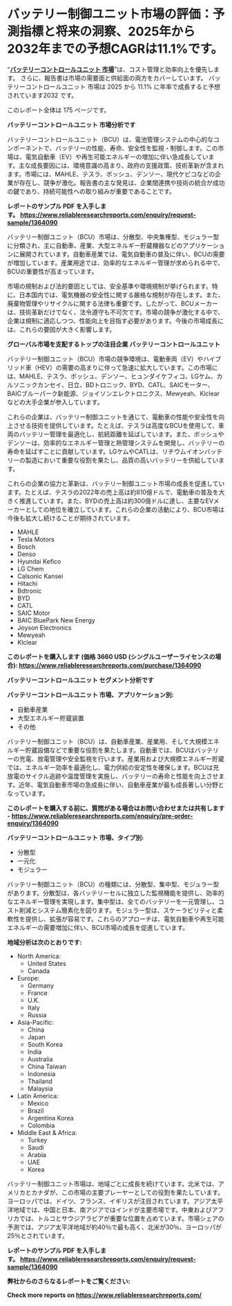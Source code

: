 <p><h1>バッテリー制御ユニット市場の評価：予測指標と将来の洞察、2025年から2032年までの予想CAGRは11.1%です。</h1></p><p>&ldquo;<strong><a href="https://www.reliableresearchreports.com/global-battery-control-unit-market-r1364090?utm_campaign=110&utm_medium=9&utm_source=Github&utm_content=ia&utm_term=03032025&utm_id=battery-control-unit">バッテリーコントロールユニット 市場</a></strong>&rdquo;は、コスト管理と効率向上を優先します。 さらに、報告書は市場の需要面と供給面の両方をカバーしています。 バッテリーコントロールユニット 市場は 2025 から 11.1% に年率で成長すると予想されています2032 です。</p>
<p>このレポート全体は 175 ページです。</p>
<p><strong>バッテリーコントロールユニット 市場分析です</strong></p>
<p><p>バッテリーコントロールユニット（BCU）は、電池管理システムの中心的なコンポーネントで、バッテリーの性能、寿命、安全性を監視・制御します。この市場は、電気自動車（EV）や再生可能エネルギーの増加に伴い急成長しています。主な成長要因には、環境意識の高まり、政府の支援政策、技術革新が含まれます。市場には、MAHLE、テスラ、ボッシュ、デンソー、現代ケピコなどの企業が存在し、競争が激化。報告書の主な発見は、企業間連携や技術の統合が成功の鍵であり、持続可能性への取り組みが重要であることです。</p></p>
<p><strong>レポートのサンプル PDF を入手します。&nbsp;<a href="https://www.reliableresearchreports.com/enquiry/request-sample/1364090?utm_campaign=110&utm_medium=9&utm_source=Github&utm_content=ia&utm_term=03032025&utm_id=battery-control-unit">https://www.reliableresearchreports.com/enquiry/request-sample/1364090</a></strong></p>
<p><p>バッテリー制御ユニット（BCU）市場は、分散型、中央集権型、モジュラー型に分類され、主に自動車、産業、大型エネルギー貯蔵機器などのアプリケーションに展開されています。自動車産業では、電気自動車の普及に伴い、BCUの需要が増加しています。産業用途では、効率的なエネルギー管理が求められる中で、BCUの重要性が高まっています。</p><p>市場の規制および法的要因としては、安全基準や環境規制が挙げられます。特に、日本国内では、電気機器の安全性に関する厳格な規制が存在します。また、廃棄物管理やリサイクルに関する法律も重要です。したがって、BCUメーカーは、技術革新だけでなく、法令遵守も不可欠です。市場の競争が激化する中で、企業は規制に適応しつつ、性能向上を目指す必要があります。今後の市場成長には、これらの要因が大きく影響します。</p></p>
<p><strong>グローバル市場を支配するトップの注目企業 バッテリーコントロールユニット</strong></p>
<p><p>バッテリー制御ユニット（BCU）市場の競争環境は、電動車両（EV）やハイブリッド車（HEV）の需要の高まりに伴って急速に拡大しています。この市場には、MAHLE、テスラ、ボッシュ、デンソー、ヒュンダイケフィコ、LGケム、カルソニックカンセイ、日立、BDトロニック、BYD、CATL、SAICモーター、BAICブルーパーク新能源、ジョイソンエレクトロニクス、Mewyeah、Klclearなどの大手企業が参入しています。</p><p>これらの企業は、バッテリー制御ユニットを通じて、電動車の性能や安全性を向上させる技術を提供しています。たとえば、テスラは高度なBCUを使用して、車両のバッテリー管理を最適化し、航続距離を延ばしています。また、ボッシュやデンソーは、効率的なエネルギー管理と熱管理システムを開発し、バッテリーの寿命を延ばすことに貢献しています。LGケムやCATLは、リチウムイオンバッテリーの製造において重要な役割を果たし、品質の高いバッテリーを供給しています。</p><p>これらの企業の協力と革新は、バッテリー制御ユニット市場の成長を促進しています。たとえば、テスラの2022年の売上高は約810億ドルで、電動車の普及を大きく推進しています。また、BYDの売上高は約300億ドルに達し、主要なEVメーカーとしての地位を確立しています。これらの企業の活動により、BCU市場は今後も拡大し続けることが期待されています。</p></p>
<p><ul><li>MAHLE</li><li>Tesla Motors</li><li>Bosch</li><li>Denso</li><li>Hyundai Kefico</li><li>LG Chem</li><li>Calsonic Kansei</li><li>Hitachi</li><li>Bdtronic</li><li>BYD</li><li>CATL</li><li>SAIC Motor</li><li>BAIC BluePark New Energy</li><li>Joyson Electronics</li><li>Mewyeah</li><li>Klclear</li></ul></p>
<p><strong>このレポートを購入します (価格 3660 USD (シングルユーザーライセンスの場合):&nbsp;<a href="https://www.reliableresearchreports.com/purchase/1364090?utm_campaign=110&utm_medium=9&utm_source=Github&utm_content=ia&utm_term=03032025&utm_id=battery-control-unit">https://www.reliableresearchreports.com/purchase/1364090</a></strong></p>
<p><strong>バッテリーコントロールユニット セグメント分析です</strong></p>
<p><strong>バッテリーコントロールユニット 市場、アプリケーション別:</strong></p>
<p><ul><li>自動車産業</li><li>大型エネルギー貯蔵装置</li><li>その他</li></ul></p>
<p><p>バッテリー制御ユニット（BCU）は、自動車産業、産業用、そして大規模エネルギー貯蔵設備などで重要な役割を果たします。自動車では、BCUはバッテリーの充電、放電管理や安全監視を行います。産業用および大規模エネルギー貯蔵では、エネルギー効率を最適化し、電力供給の安定性を確保します。BCUは充放電のサイクル追跡や温度管理を実施し、バッテリーの寿命と性能を向上させます。近年、電気自動車市場の急成長に伴い、自動車産業が最も成長著しい分野となっています。</p></p>
<p><strong>このレポートを購入する前に、質問がある場合はお問い合わせまたは共有します - <a href="https://www.reliableresearchreports.com/enquiry/pre-order-enquiry/1364090?utm_campaign=110&utm_medium=9&utm_source=Github&utm_content=ia&utm_term=03032025&utm_id=battery-control-unit">https://www.reliableresearchreports.com/enquiry/pre-order-enquiry/1364090</a></strong></p>
<p><strong>バッテリーコントロールユニット 市場、タイプ別:</strong></p>
<p><ul><li>分散型</li><li>一元化</li><li>モジュラー</li></ul></p>
<p><p>バッテリー制御ユニット（BCU）の種類には、分散型、集中型、モジュラー型があります。分散型は、各バッテリーセルに独立した監視機能を提供し、効率的なエネルギー管理を実現します。集中型は、全てのバッテリーを一元管理し、コスト削減とシステム簡素化を図ります。モジュラー型は、スケーラビリティと柔軟性を提供し、拡張が容易です。これらのアプローチは、電気自動車や再生可能エネルギーの需要増加に伴い、BCU市場の成長を促進しています。</p></p>
<p><strong>地域分析は次のとおりです:</strong></p>
<p><ul>
    <li>
        North America:
        <ul>
            <li>United States</li>
            <li>Canada</li>
        </ul>
    </li>
    <li>
        Europe:
        <ul>
            <li>Germany</li>
            <li>France</li>
            <li>U.K.</li>
            <li>Italy</li>
            <li>Russia</li>
        </ul>
    </li>
    <li>
        Asia-Pacific:
        <ul>
            <li>China</li>
            <li>Japan</li>
            <li>South Korea</li>
            <li>India</li>
            <li>Australia</li>
            <li>China Taiwan</li>
            <li>Indonesia</li>
            <li>Thailand</li>
            <li>Malaysia</li>
        </ul>
    </li>
    <li>
        Latin America:
        <ul>
            <li>Mexico</li>
            <li>Brazil</li>
            <li>Argentina Korea</li>
            <li>Colombia</li>
        </ul>
    </li>
    <li>
        Middle East & Africa:
        <ul>
            <li>Turkey</li>
            <li>Saudi</li>
            <li>Arabia</li>
            <li>UAE</li>
            <li>Korea</li>
        </ul>
    </li>
    </ul></p>
<p><p>バッテリー制御ユニット市場は、地域ごとに成長を続けています。北米では、アメリカとカナダが、この市場の主要プレーヤーとしての役割を果たしています。ヨーロッパでは、ドイツ、フランス、イギリスが注目されています。アジア太平洋地域では、中国と日本、南アジアではインドが主要市場です。中東およびアフリカでは、トルコとサウジアラビアが重要な位置を占めています。市場シェアの予測では、アジア太平洋地域が約40％で最も高く、北米が30％、ヨーロッパが25％とされています。</p></p>
<p><strong>レポートのサンプル PDF を入手します。&nbsp;<a href="https://www.reliableresearchreports.com/enquiry/request-sample/1364090?utm_campaign=110&utm_medium=9&utm_source=Github&utm_content=ia&utm_term=03032025&utm_id=battery-control-unit">https://www.reliableresearchreports.com/enquiry/request-sample/1364090</a></strong></p>
<p><strong></strong></p>
<p><strong></strong></p>
<p><strong></strong></p>
<p><strong></strong></p>
<p><strong>弊社からのさらなるレポートをご覧ください:</strong></p>
<p><strong>Check more reports on <a href="https://www.reliableresearchreports.com/?utm_campaign=110&utm_medium=9&utm_source=Github&utm_content=ia&utm_term=03032025&utm_id=battery-control-unit">https://www.reliableresearchreports.com/</a></strong></p>